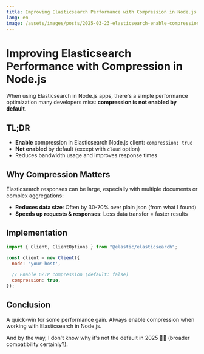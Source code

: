 ```yaml
---
title: Improving Elasticsearch Performance with Compression in Node.js
lang: en
image: /assets/images/posts/2025-03-23-elasticsearch-enable-compression/compression.png
---
```


# Improving Elasticsearch Performance with Compression in Node.js

When using Elasticsearch in Node.js apps, there's a simple performance optimization many developers miss: **compression is not enabled by default**.

## TL;DR

* **Enable** compression in Elasticsearch Node.js client: `compression: true`
* **Not enabled** by default (except with `cloud` option)
* Reduces bandwidth usage and improves response times

## Why Compression Matters

Elasticsearch responses can be large, especially with multiple documents or complex aggregations:

- **Reduces data size**: Often by 30-70% over plain json (from what I found)
- **Speeds up requests & responses**: Less data transfer = faster results

## Implementation

```javascript
import { Client, ClientOptions } from "@elastic/elasticsearch";

const client = new Client({
  node: 'your-host',
  
  // Enable GZIP compression (default: false)
  compression: true,
});
```

## Conclusion

A quick-win for some performance gain. Always enable compression when working with Elasticsearch in Node.js. 

And by the way, I don't know why it's not the default in 2025 🤷‍♂️ (broader compatibility certainly?).